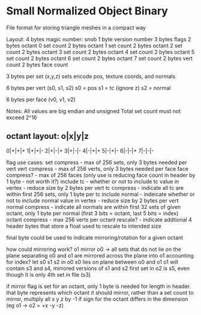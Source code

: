 # Small Normalized Object Binary
File format for storing triangle meshes in a compact way


Layout:
4 bytes magic number: snob
1 byte version number
3 bytes flags
2 bytes octant 0 set count
2 bytes octant 1 set count
2 bytes octant 2 set count
2 bytes octant 3 set count
2 bytes octant 4 set count
2 bytes octant 5 set count
2 bytes octant 6 set count
2 bytes octant 7 set count
2 bytes vert count
2 bytes face count

3 bytes per set (x,y,z)
sets encode pos, texture coords, and normals

6 bytes per vert (s0, s1, s2)
s0 = pos
s1 = tc (ignore z)
s2 = normal

6 bytes per face (v0, v1, v2)


Notes:
All values are big endian and unsigned
Total set count must not exceed 2^16

octant layout:
o|x|y|z
-------
0|+|+|+
1|+|+|-
2|+|-|+
3|+|-|-
4|-|+|+
5|-|+|-
6|-|-|+
7|-|-|-

flag use cases:
set compress - max of 256 sets, only 3 bytes needed per vert
vert compress - max of 256 verts, only 3 bytes needed per face
face compress? - max of 256 faces (only use is reducing face count in header by 1 byte - not worth it?)
include tc - whether or not to include tc value in vertex - reduce size by 2 bytes per vert
tc compress - indicate all tc are within first 256 sets, only 1 byte per tc
include normal - indeicate whether or not to include normal value in vertex - reduce size by 2 bytes per vert
normal compress - indicate all normals are within first 32 sets of given octant, only 1 byte per normal (first 3 bits = octant, last 5 bits = index)
octant compress - max 256 verts per octant
rescale? - indicate addtional 4 header bytes that store a float used to rescale to intended size

final byte could be used to indicate mirroring/rotation for a given octant

how could mirroring work?
o1 mirror o0 ->
all sets that do not lie on the plane separating o0 and o1 are mirrored across the plane into o1
accounting for index?
let s0 s1 s2 in o0 s0 lies on plane between o0 and o1
o1 will contain s3 and s4, mirrored versions of s1 and s2
first set in o2 is s5, even though it is only 4th set in file (s3)

if mirror flag is set for an octant, only 1 byte is needed for length in header. that byte represents which octant it should mirror, rather than a set count
to mirror, multiply all x y z by -1 if sign for the octant differs in the dimension (eg o1 -> o2 = +x -y -z)

